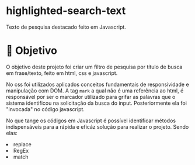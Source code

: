 # highlighted-search-text
Texto de pesquisa destacado feito em Javascript.
<h1>🧵 Objetivo </h1>
<p>O objetivo deste projeto foi criar um filtro de pesquisa por título de busca em frase/texto, feito em html, css e javascript. </p>
<p>No css foi utilizados aplicados conceitos fundamentais de responsividade  e manipulação com DOM. A tag <code>mark</code> a qual não é uma referência ao html, é responsável por ser o marcador utilizado para grifar as palavras que o sistema identificou na solicitação da busca do input. Posteriormente ela foi "invocada" no código javascript. </p>
<p>No que tange os códigos em Javascript é possível identificar métodos indispensáveis para a rápida e eficáz solução para realizar o projeto. Sendo elas:</p>
<li>replace</li>
<li>RegEx</li>
<li>match</li>


<br></br>
<br></br>
